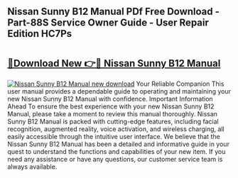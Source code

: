 ## Nissan Sunny B12 Manual PDf Free Download - Part-88S Service Owner Guide - User Repair Edition HC7Ps

# <h2><a href="http://bc57130.oget.top/?id=Nissan+Sunny+B12+Manual">🔗Download New 👉🔴 Nissan Sunny B12 Manual</a></h2>

[![Nissan Sunny B12 Manual new download](https://i.imgur.com/5g1atiW.png)](http://bc57130.oget.top/?id=Nissan+Sunny+B12+Manual)
Your Reliable Companion This user manual provides a dependable guide to operating and maintaining your new Nissan Sunny B12 Manual with confidence. Important Information Ahead To ensure the best experience with your new Nissan Sunny B12 Manual, please take a moment to review this manual thoroughly. Nissan Sunny B12 Manual is packed with cutting-edge features, including facial recognition, augmented reality, voice activation, and wireless charging, all easily accessible through the intuitive user interface. We believe that the Nissan Sunny B12 Manual has been a detailed and informative guide in your quest to understand the functions and capabilities of your new item. If you need any assistance or have any questions, our customer service team is always available.
